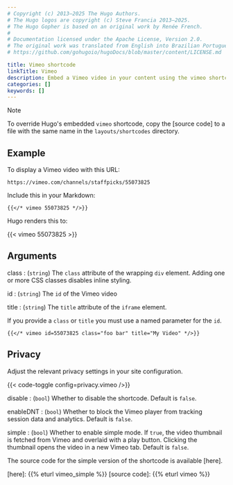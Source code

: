 ```yaml
---
# Copyright (c) 2013–2025 The Hugo Authors.
# The Hugo logos are copyright (c) Steve Francia 2013–2025.
# The Hugo Gopher is based on an original work by Renée French.
#
# Documentation licensed under the Apache License, Version 2.0.
# The original work was translated from English into Brazilian Portuguese.
# https://github.com/gohugoio/hugoDocs/blob/master/content/LICENSE.md

title: Vimeo shortcode
linkTitle: Vimeo
description: Embed a Vimeo video in your content using the vimeo shortcode.
categories: []
keywords: []
---
```


> [!note]
> To override Hugo's embedded `vimeo` shortcode, copy the [source code] to a file with the same name in the `layouts/shortcodes` directory.

## Example

To display a Vimeo video with this URL:

```text
https://vimeo.com/channels/staffpicks/55073825
```

Include this in your Markdown:

```text
{{</* vimeo 55073825 */>}}
```

Hugo renders this to:

{{< vimeo 55073825 >}}

## Arguments

class
: (`string`) The `class` attribute of the wrapping `div` element. Adding one or more CSS classes disables inline styling.

id
: (`string`) The `id` of the Vimeo video

title
: (`string`) The `title` attribute of the `iframe` element.

If you provide a `class` or `title` you must use a named parameter for the `id`.

```text
{{</* vimeo id=55073825 class="foo bar" title="My Video" */>}}
```

## Privacy

Adjust the relevant privacy settings in your site configuration.

{{< code-toggle config=privacy.vimeo />}}

disable
: (`bool`) Whether to disable the shortcode. Default is `false`.

enableDNT
: (`bool`) Whether to block the Vimeo player from tracking session data and analytics. Default is `false`.

simple
: (`bool`) Whether to enable simple mode. If `true`, the video thumbnail is fetched from Vimeo and overlaid with a play button. Clicking the thumbnail opens the video in a new Vimeo tab. Default is `false`.

The source code for the simple version of the shortcode is available [here].

[here]: {{% eturl vimeo_simple %}}
[source code]: {{% eturl vimeo %}}
